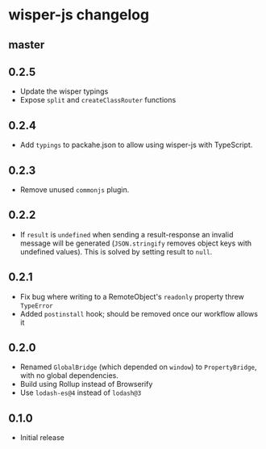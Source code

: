 # wisper-js changelog

## master

## 0.2.5
* Update the wisper typings
* Expose `split` and `createClassRouter` functions

## 0.2.4
* Add `typings` to packahe.json to allow using wisper-js with TypeScript.

## 0.2.3
* Remove unused `commonjs` plugin.

## 0.2.2
* If `result` is `undefined` when sending a result-response an invalid message will be generated (`JSON.stringify` removes object keys with undefined values). This is solved by setting result to `null`.

## 0.2.1
* Fix bug where writing to a RemoteObject's `readonly` property threw `TypeError`
* Added `postinstall` hook; should be removed once our workflow allows it

## 0.2.0
* Renamed `GlobalBridge` (which depended on `window`) to `PropertyBridge`, with no global dependencies.
* Build using Rollup instead of Browserify
* Use `lodash-es@4` instead of `lodash@3`

## 0.1.0
* Initial release
